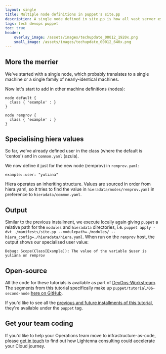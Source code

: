 ```yaml
---
layout: single
title: Multiple node definitions in puppet's site.pp
description: A single node defined in site.pp is how all vast server estates begin, but multiple node definitions allow us to build out while sharing common configuration.
tags: tech devops puppet
toc: true
header:
    overlay_image: /assets/images/techupdate_00012_1920x.png
    small_image: /assets/images/techupdate_00012_640x.png
---
```


## More the merrier
We've started with a single node, which probably translates to a single machine or a single family of nearly-identical machines.

Now let's start to add in other machine definitions (nodes):
```
node default {
  class { 'example' : }
}

node remprov {
  class { 'example' : }
}
```

## Specialising hiera values
So far, we've already defined user in the class (where the default is 'centos') and in `common.yaml` (azula).

We now define it just for the new node (remprov) in `remprov.yaml`:
```
example::user: "yuliana"
```

Hiera operates an inheriting structure.  Values are sourced in order from hiera.yaml, so it tries to find the value in `hieradata/nodes/remprov.yaml` in preference to `hieradata/common.yaml`.

## Output
Similar to the previous installment, we execute locally again giving `puppet` a relative path for the `modules` and `hieradata` directories, i.e. `puppet apply -dvt ./manifests/site.pp --modulepath=./modules/ --hiera_config=./hieradata/hiera.yaml`.  When run on the `remprov` host, the output shows our specialised user value:
```
Debug: Scope(Class[Example]): The value of the variable $user is yuliana on remprov
```

## Open-source
All the code for these tutorials is available as part of [DevOps-Workstream](https://github.com/lightenna/devops-workstream). 
The segments from this tutorial specifically make up `puppet/tutorial/06-second-node` [here on GitHub](https://github.com/lightenna/devops-workstream/tree/master/puppet/tutorial/).

If you'd like to see all the [previous and future installments of this tutorial](/tech/puppet), they're available under the `puppet` tag.

## Get your team coding
If you'd like to help your Operations team move to infrastructure-as-code, please [get in touch](/contact) to find out how Lightenna consulting could accelerate your Cloud journey.
